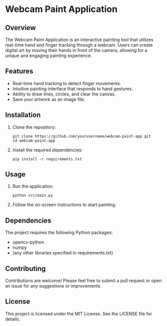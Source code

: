 # Webcam Paint Application

## Overview
The Webcam Paint Application is an interactive painting tool that utilizes real-time hand and finger tracking through a webcam. Users can create digital art by moving their hands in front of the camera, allowing for a unique and engaging painting experience.

## Features
- Real-time hand tracking to detect finger movements.
- Intuitive painting interface that responds to hand gestures.
- Ability to draw lines, circles, and clear the canvas.
- Save your artwork as an image file.

## Installation

1. Clone the repository:
   ```
   git clone https://github.com/yourusername/webcam-paint-app.git
   cd webcam-paint-app
   ```

2. Install the required dependencies:
   ```
   pip install -r requirements.txt
   ```

## Usage

1. Run the application:
   ```
   python src/main.py
   ```

2. Follow the on-screen instructions to start painting.

## Dependencies
The project requires the following Python packages:
- opencv-python
- numpy
- (any other libraries specified in requirements.txt)

## Contributing
Contributions are welcome! Please feel free to submit a pull request or open an issue for any suggestions or improvements.

## License
This project is licensed under the MIT License. See the LICENSE file for details.